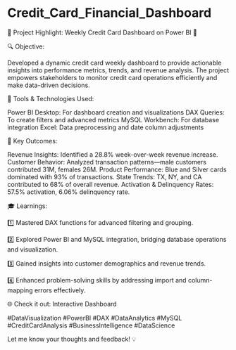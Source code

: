 # Credit_Card_Financial_Dashboard

🚀 Project Highlight: Weekly Credit Card Dashboard on Power BI 🎯



🔍 Objective:

Developed a dynamic credit card weekly dashboard to provide actionable insights into performance metrics, trends, and revenue analysis. The project empowers stakeholders to monitor credit card operations efficiently and make data-driven decisions.



🔧 Tools & Technologies Used:

Power BI Desktop: For dashboard creation and visualizations
DAX Queries: To create filters and advanced metrics
MySQL Workbench: For database integration
Excel: Data preprocessing and date column adjustments


🌟 Key Outcomes:

Revenue Insights: Identified a 28.8% week-over-week revenue increase.
Customer Behavior: Analyzed transaction patterns—male customers contributed 31M, females 26M.
Product Performance: Blue and Silver cards dominated with 93% of transactions.
State Trends: TX, NY, and CA contributed to 68% of overall revenue.
Activation & Delinquency Rates: 57.5% activation, 6.06% delinquency rate.

🎓 Learnings:

1️⃣ Mastered DAX functions for advanced filtering and grouping.

2️⃣ Explored Power BI and MySQL integration, bridging database operations and visualization.

3️⃣ Gained insights into customer demographics and revenue trends.

4️⃣ Enhanced problem-solving skills by addressing import and column-mapping errors effectively.




🌐 Check it out: Interactive Dashboard

#DataVisualization #PowerBI #DAX #DataAnalytics #MySQL #CreditCardAnalysis #BusinessIntelligence #DataScience

Let me know your thoughts and feedback! 💡
